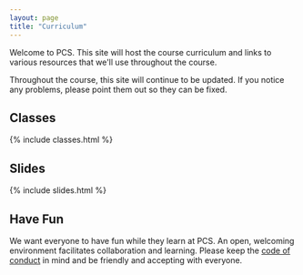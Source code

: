 ```yaml
---
layout: page
title: "Curriculum"
---
```


Welcome to PCS. This site will host the course curriculum and links to various
resources that we'll use throughout the course.

Throughout the course, this site will continue to be updated. If you notice
any problems, please point them out so they can be fixed.

## Classes

{% include classes.html %}

## Slides

{% include slides.html %}

## Have Fun

We want everyone to have fun while they learn at PCS. An open, welcoming
environment facilitates collaboration and learning. Please keep the
[code of conduct][conduct] in mind and be friendly and accepting with everyone.


[conduct_form]: https://rightsignature.com/forms/PCS-Classroom-Cod-e612a8/token/518763a2f96
[conduct]: https://www.portlandcodeschool.com/codeofconduct/